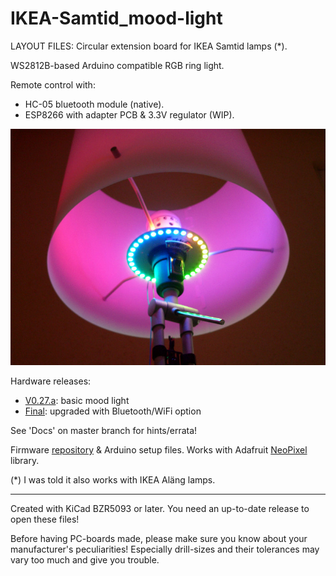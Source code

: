 
IKEA-Samtid_mood-light
======================

LAYOUT FILES: Circular extension board for IKEA Samtid lamps (*).

WS2812B-based Arduino compatible RGB ring light. 

Remote control with:

* HC-05 bluetooth module (native).
* ESP8266 with adapter PCB & 3.3V regulator (WIP).

[![image](/Docs/V027a_lit-up.jpg)](/Docs/V027a_lit-up.jpg)


Hardware releases: 

* [V0.27.a](https://github.com/madworm/IKEA-Samtid_mood-light/releases/tag/V0.27.a): basic mood light
* [Final](https://github.com/madworm/IKEA-Samtid_mood-light/releases/tag/Final): upgraded with Bluetooth/WiFi option

See 'Docs' on master branch for hints/errata!

Firmware [repository](https://github.com/madworm/IKEA-Samtid_mood-light_FW) & Arduino setup files.
Works with Adafruit [NeoPixel](https://github.com/adafruit/Adafruit_NeoPixel) library.


(*) I was told it also works with IKEA Aläng lamps.


---

Created with KiCad BZR5093 or later. You need an up-to-date release to open these files!

Before having PC-boards made, please make sure you know about your manufacturer's peculiarities!
Especially drill-sizes and their tolerances may vary too much and give you trouble.

